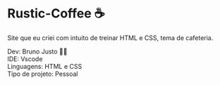 # Rustic-Coffee ☕
Site que eu criei com intuito de treinar HTML e CSS, tema de cafeteria.

Dev: Bruno Justo 👨‍💻<br>
IDE: Vscode <br>
Linguagens: HTML e CSS <br>
Tipo de projeto: Pessoal <br>
